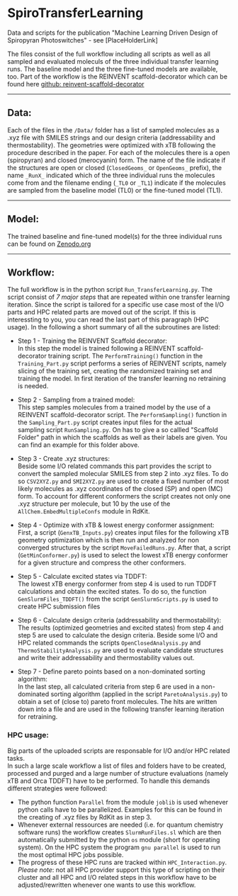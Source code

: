 # SpiroTransferLearning
Data and scripts for the publication "Machine Learning Driven Design of Spiropyran Photoswitches" - see [PlaceHolderLink]

The files consist of the full workflow including all scripts as well as all sampled and evaluated moleculs of the three individual transfer learning runs. 
The baseline model and the three fine-tuned models are available, too. Part of the workflow is the REINVENT scaffold-decorator which can be found here [github: reinvent-scaffold-decorator](https://github.com/undeadpixel/reinvent-scaffold-decorator)

________

## Data: 
Each of the files in the ```/Data/``` folder has a list of sampled molecules as a .xyz file with SMILES strings and our design criteria (addressability and thermostability). The geometries were optimized with xTB following the procedure described in the paper. For each of the molecules there is a open (spiropyran) and closed (merocyanin) form. The name of the file indicate if the structures are open or closed (```ClosedGeoms_``` or ```OpenGeoms_``` prefix), the name ```_RunX_``` indicated which of the three individual runs the molecules come from and the filename ending (```_TL0``` or ```_TL1```) indicate if the molecules are sampled from the baseline model (TL0) or the fine-tuned model (TL1).

________

## Model: 
The trained baseline and fine-tuned model(s) for the three individual runs can be found on [Zenodo.org](https://zenodo.org/records/14011804)

________

## Workflow: 
The full workflow is in the python script ```Run_TransferLearning.py```. The script consist of *7 major steps* that are repeated within one transfer learning iteration. Since the script is tailored for a specific use case most of the I/O parts and HPC related parts are moved out of the script. If this is interessting to you, you can read the last part of this paragraph (HPC usage). In the following a short summary of all the subroutines are listed: 

- Step 1 - Training the REINVENT Scaffold decorator: <br/>
  In this step the model is trained following a REINVENT scaffold- decorator training script. The ```PerformTraining()``` function in the ```Training_Part.py``` script performs a series of REINVENT scripts, namely      slicing of the training set, creating the randomized training set and training the model. In first iteration of the transfer learning no retraining is needed.


- Step 2 - Sampling from a trained model: <br/>
  This step samples molecules from a trained model by the use of a REINVENT scaffold-decorator script. The ```PerformSampling()``` function in the ```Sampling_Part.py``` script creates input files for the actual   
  sampling script ```RunSampling.py```. On has to give a so callled "Scaffold Folder" path in which the scaffolds as well as their labels are given. You can find an example for this folder above. 

- Step 3 - Create .xyz structures: <br/>
  Beside some I/O related commands this part provides the script to convert the sampled molecular SMILES from step 2 into .xyz files. To do so ```CSV2XYZ.py``` and ```SMI2XYZ.py``` are used to create a fixed number
  of most likely molecules as .xyz coordinates of the closed (SP) and open (MC) form. To account for different conformers the script creates not only one .xyz structure per molecule, but 10 by the use of the
  ```AllChem.EmbedMultipleConfs``` module in RdKit. 
  
- Step 4 - Optimize with xTB & lowest energy conformer assignment: <br/>
  First, a script (```GenxTB_Inputs.py```) creates input files for the following xTB geometry optimization which is then run and analyzed for non converged structures by the script ```MoveFailedRuns.py```. After
  that, a script (```GetMinConformer.py```) is used to select the lowest xTB energy conformer for a given structure and compress the other conformers. 

- Step 5 - Calculate excited states via TDDFT: <br/>
  The lowest xTB energy conformer from step 4 is used to run TDDFT calculations and obtain the excited states. To do so, the function ```GenSlurmFiles_TDDFT()``` from the script ```GenSlurmScripts.py``` is used to
  create HPC submission files
  
- Step 6 - Calculate design criteria (addressability and thermostability): <br/>
  The results (optimized geometries and excited states) from step 4 and step 5 are used to calculate the design criteria. Beside some I/O and HPC related commands the scripts ```OpenClosedAnalysis.py``` and
  ```ThermoStabilityAnalysis.py``` are used to evaluate candidate structures and write their addressability and thermostability values out. 
  
- Step 7 - Define pareto points based on a non-dominated sorting algorithm: <br/>
  In the last step, all calculated criteria from step 6 are used in a non-dominated sorting algorithm (applied in the script ```ParetoAnalysis.py```) to obtain a set of (close to) pareto front molecules. The hits are
  written down into a file and are used in the following transfer learning iteration for retraining.


### HPC usage:
Big parts of the uploaded scripts are responsable for I/O and/or HPC related tasks. <br/> 
In such a large scale workflow a list of files and folders have to be created, processed and purged and a large number of structure evaluations (namely xTB and Orca TDDFT) have to be performed. To handle this demands different strategies were followed: <br/>
 - The python function ```Parallel``` from the module ```joblib``` is used whenever python calls have to be parallelized. Examples for this can be found in the creating of .xyz files by RdKit as in step 3.
 - Whenever external ressources are needed (i.e. for quantum chemistry software runs) the workflow creates ```SlurmRunFiles.sl``` which are then automatically submitted by the python ```os``` module (short for operating system). On the HPC system the program ```gnu parallel``` is used to run the most optimal HPC jobs possible. 
 - The progress of these HPC runs are tracked within ```HPC_Interaction.py```. 
*Please note*: not all HPC provider support this type of scripting on their cluster and all HPC and I/O related steps in this workflow have to be adjusted/rewritten whenever one wants to use this workflow.

